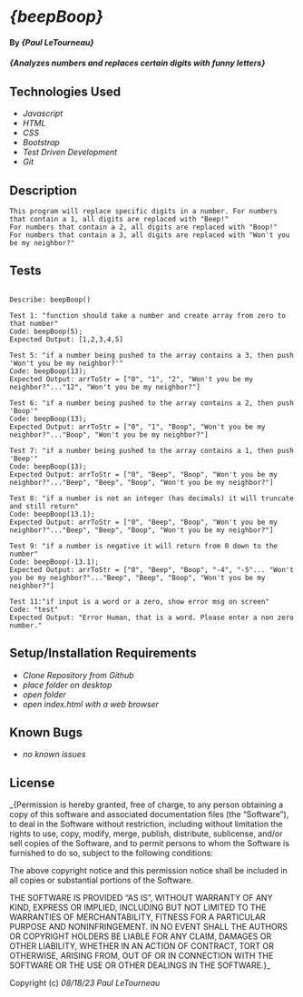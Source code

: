 # _{beepBoop}_

#### By _**{Paul LeTourneau}**_

#### _{Analyzes numbers and replaces certain digits with funny letters}_

## Technologies Used

* _Javascript_
* _HTML_
* _CSS_
* _Bootstrap_
* _Test Driven Development_
* _Git_

## Description

```
This program will replace specific digits in a number. For numbers that contain a 1, all digits are replaced with "Beep!"
For numbers that contain a 2, all digits are replaced with "Boop!"
For numbers that contain a 3, all digits are replaced with "Won't you be my neighbor?"

```


## Tests

```

Describe: beepBoop()

Test 1: "function should take a number and create array from zero to that number"
Code: beepBoop(5);
Expected Output: [1,2,3,4,5]

Test 5: "if a number being pushed to the array contains a 3, then push 'Won't you be my neighbor?'"
Code: beepBoop(13);
Expected Output: arrToStr = ["0", "1", "2", "Won't you be my neighbor?"..."12", "Won't you be my neighbor?"]

Test 6: "if a number being pushed to the array contains a 2, then push 'Boop'"
Code: beepBoop(13);
Expected Output: arrToStr = ["0", "1", "Boop", "Won't you be my neighbor?"..."Boop", "Won't you be my neighbor?"]

Test 7: "if a number being pushed to the array contains a 1, then push 'Beep'"
Code: beepBoop(13);
Expected Output: arrToStr = ["0", "Beep", "Boop", "Won't you be my neighbor?"..."Beep", "Beep", "Boop", "Won't you be my neighbor?"]

Test 8: "if a number is not an integer (has decimals) it will truncate and still return"
Code: beepBoop(13.1);
Expected Output: arrToStr = ["0", "Beep", "Boop", "Won't you be my neighbor?"..."Beep", "Beep", "Boop", "Won't you be my neighbor?"]

Test 9: "if a number is negative it will return from 0 down to the number"
Code: beepBoop(-13.1);
Expected Output: arrToStr = ["0", "Beep", "Boop", "-4", "-5"... "Won't you be my neighbor?"..."Beep", "Beep", "Boop", "Won't you be my neighbor?"]

Test 11:"if input is a word or a zero, show error msg on screen"
Code: "test"
Expected Output: "Error Human, that is a word. Please enter a non zero number."

```


## Setup/Installation Requirements

* _Clone Repository from Github_
* _place folder on desktop_
* _open folder_
* _open index.html with a web browser_


## Known Bugs

* _no known issues_


## License

_{Permission is hereby granted, free of charge, to any person obtaining a copy of this software and associated documentation files (the “Software”), to deal in the Software without restriction, including without limitation the rights to use, copy, modify, merge, publish, distribute, sublicense, and/or sell copies of the Software, and to permit persons to whom the Software is furnished to do so, subject to the following conditions:

The above copyright notice and this permission notice shall be included in all copies or substantial portions of the Software.

THE SOFTWARE IS PROVIDED “AS IS”, WITHOUT WARRANTY OF ANY KIND, EXPRESS OR IMPLIED, INCLUDING BUT NOT LIMITED TO THE WARRANTIES OF MERCHANTABILITY, FITNESS FOR A PARTICULAR PURPOSE AND NONINFRINGEMENT. IN NO EVENT SHALL THE AUTHORS OR COPYRIGHT HOLDERS BE LIABLE FOR ANY CLAIM, DAMAGES OR OTHER LIABILITY, WHETHER IN AN ACTION OF CONTRACT, TORT OR OTHERWISE, ARISING FROM, OUT OF OR IN CONNECTION WITH THE SOFTWARE OR THE USE OR OTHER DEALINGS IN THE SOFTWARE.}_

Copyright (c) _08/18/23_ _Paul LeTourneau_